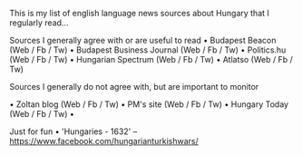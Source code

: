 This is my list of english language news sources about Hungary that I regularly read...

Sources I generally agree with or are useful to read
• Budapest Beacon (Web / Fb / Tw)
• Budapest Business Journal (Web / Fb / Tw)
• Politics.hu (Web / Fb / Tw)
• Hungarian Spectrum (Web / Fb / Tw)
• Atlatso (Web / Fb / Tw)

Sources I generally do not agree with, but are important to monitor

• Zoltan blog  (Web / Fb / Tw)
• PM's site (Web / Fb / Tw)
• Hungary Today (Web / Fb / Tw)
• 

Just for fun
• 'Hungaries - 1632'
– https://www.facebook.com/hungarianturkishwars/

